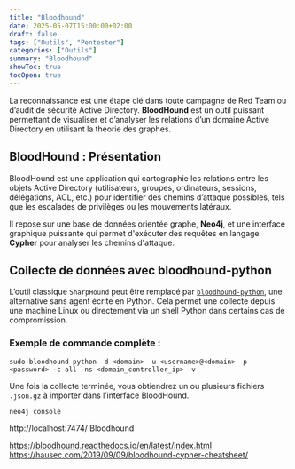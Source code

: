 ```yaml
---
title: "Bloodhound"
date: 2025-05-07T15:00:00+02:00
draft: false
tags: ["Outils", "Pentester"]
categories: ["Outils"]
summary: "Bloodhound"
showToc: true
tocOpen: true
---
```

La reconnaissance est une étape clé dans toute campagne de Red Team ou d’audit de sécurité Active Directory. **BloodHound** est un outil puissant permettant de visualiser et d’analyser les relations d’un domaine Active Directory en utilisant la théorie des graphes.

## BloodHound : Présentation

BloodHound est une application qui cartographie les relations entre les objets Active Directory (utilisateurs, groupes, ordinateurs, sessions, délégations, ACL, etc.) pour identifier des chemins d’attaque possibles, tels que les escalades de privilèges ou les mouvements latéraux.

Il repose sur une base de données orientée graphe, **Neo4j**, et une interface graphique puissante qui permet d'exécuter des requêtes en langage **Cypher** pour analyser les chemins d'attaque.

## Collecte de données avec bloodhound-python

L’outil classique `SharpHound` peut être remplacé par [`bloodhound-python`](https://github.com/fox-it/BloodHound.py), une alternative sans agent écrite en Python. Cela permet une collecte depuis une machine Linux ou directement via un shell Python dans certains cas de compromission.

### Exemple de commande complète :

```
sudo bloodhound-python -d <domain> -u <username>@<domain> -p <password> -c all -ns <domain_controller_ip> -v
```

Une fois la collecte terminée, vous obtiendrez un ou plusieurs fichiers `.json.gz` à importer dans l’interface BloodHound.

```
neo4j console
```

http://localhost:7474/
Bloodhound


https://bloodhound.readthedocs.io/en/latest/index.html
https://hausec.com/2019/09/09/bloodhound-cypher-cheatsheet/
